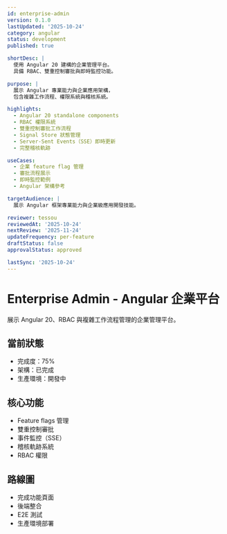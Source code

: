 ```yaml
---
id: enterprise-admin
version: 0.1.0
lastUpdated: '2025-10-24'
category: angular
status: development
published: true

shortDesc: |
  使用 Angular 20 建構的企業管理平台。
  具備 RBAC、雙重控制審批與即時監控功能。

purpose: |
  展示 Angular 專業能力與企業應用架構，
  包含複雜工作流程、權限系統與稽核系統。

highlights:
  - Angular 20 standalone components
  - RBAC 權限系統
  - 雙重控制審批工作流程
  - Signal Store 狀態管理
  - Server-Sent Events（SSE）即時更新
  - 完整稽核軌跡

useCases:
  - 企業 feature flag 管理
  - 審批流程展示
  - 即時監控範例
  - Angular 架構參考

targetAudience: |
  展示 Angular 框架專業能力與企業級應用開發技能。

reviewer: tessou
reviewedAt: '2025-10-24'
nextReview: '2025-11-24'
updateFrequency: per-feature
draftStatus: false
approvalStatus: approved

lastSync: '2025-10-24'
---
```


# Enterprise Admin - Angular 企業平台

展示 Angular 20、RBAC 與複雜工作流程管理的企業管理平台。

## 當前狀態
- 完成度：75%
- 架構：已完成
- 生產環境：開發中

## 核心功能
- Feature flags 管理
- 雙重控制審批
- 事件監控（SSE）
- 稽核軌跡系統
- RBAC 權限

## 路線圖
- 完成功能頁面
- 後端整合
- E2E 測試
- 生產環境部署

